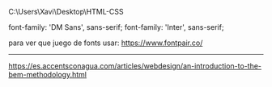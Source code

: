 C:\Users\Xavi\Desktop\HTML-CSS

font-family: 'DM Sans', sans-serif;
font-family: 'Inter', sans-serif;

para ver que juego de fonts usar:
https://www.fontpair.co/

***
https://es.accentsconagua.com/articles/webdesign/an-introduction-to-the-bem-methodology.html
